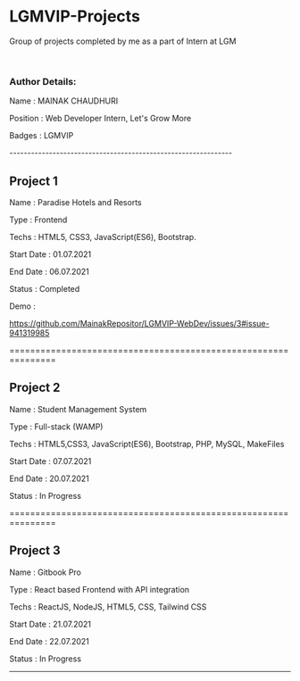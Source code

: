 # LGMVIP-Projects
Group of projects completed by me as a part of Intern at LGM

<br>

### Author Details:
<p>Name     : MAINAK CHAUDHURI</p>
<p>Position : Web Developer Intern, Let's Grow More</p>
<p>Badges   : LGMVIP</p>
--------------------------------------------------------------


## Project 1
<p>Name       : Paradise Hotels and Resorts</p>
<p>Type       : Frontend </p>
<p>Techs      : HTML5, CSS3, JavaScript(ES6), Bootstrap.</p>
<p>Start Date : 01.07.2021</p>
<p>End Date   : 06.07.2021</p>
<p>Status     : Completed</p>
<p>Demo       :  </p>

https://github.com/MainakRepositor/LGMVIP-WebDev/issues/3#issue-941319985



===============================================================

## Project 2
<p>Name       : Student Management System</p>
<p>Type       : Full-stack (WAMP)</p>
<p>Techs      : HTML5,CSS3, JavaScript(ES6), Bootstrap, PHP, MySQL, MakeFiles</p>
<p>Start Date : 07.07.2021</p>
<p>End Date   : 20.07.2021</p>
<p>Status     : In Progress</p>


===============================================================

## Project 3
<p>Name       : Gitbook Pro</p>
<p>Type       : React based Frontend with API integration</p>
<p>Techs      : ReactJS, NodeJS, HTML5, CSS, Tailwind CSS</p>
<p>Start Date : 21.07.2021</p>
<p>End Date   : 22.07.2021</p>
<p>Status     : In Progress</p>

---------------------------------------------------------------



